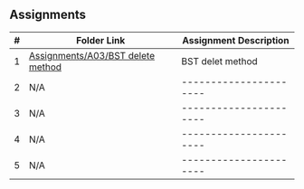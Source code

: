 ## Assignments

|  #  | Folder Link | Assignment Description |
| :-: | ----------- | ---------------------- |
|  1  | [Assignments/A03/BST delete method](https://github.com/TaiKrchy/3013---algorithms/blob/5b014f87980f530190b997f14f5323ea012754b2/Assignments/A03/BST%20delete%20method)     | BST delet method          |
|  2  | N/A | ---------------------- |
|  3  | N/A | ---------------------- |
|  4  | N/A | ---------------------- |
|  5  | N/A | ---------------------- |

